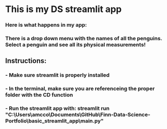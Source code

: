 # This is my DS streamlit app #
### Here is what happens in my app: ###
### There is a drop down menu with the names of all the penguins. Select a penguin and see all its physical measurements! ###

## Instructions: 
### - Make sure streamlit is properly installed
### - In the terminal, make sure you are referenceing the proper folder with the CD function
### - Run the streamlit app with: streamlit run "C:\Users\amcco\Documents\GitHub\Finn-Data-Science-Portfolio\basic_streamlit_app\main.py"